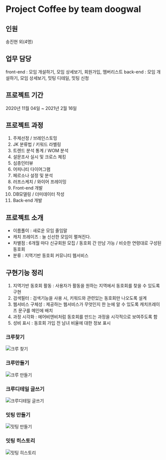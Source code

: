 # Project Coffee by team doogwal

## 인원
송진현 외(4명)

## 업무 담당 
front-end : 모임 개설하기, 모임 상세보기, 회원가입, 멤버리스트
back-end : 모임 개설하기, 모임 상세보기, 밋팅 디테일, 밋팅 신청 

## 프로젝트 기간
2020년 11월 04일 ~ 2021년 2월 16일

## 프로젝트 과정
1. 주제선정 / 브레인스토밍
2. JK 분류법 / 키워드 라벨링
3. 트렌드 분석 통계 / WOM 분석
4. 설문조사 실시 및 크로스 체킹
5. 심층인터뷰
6. 어피니티 다이어그램
7. 페르소나 설정 및 분석
8. 러프스케치 / 와이어 프레이밍
9. Front-end 개발
10. DB모델링 / 더미데이터 작성
11. Back-end 개발

## 프로젝트 소개
- 이름풀이 : 새로운 모임 줄임말
- 캐치 프레이즈 : 늘 신선한 모임이 펼쳐진다.
- 차별점 : 6개월 마다 신규회원 모집 / 동호회 간 만남 가능 / 비슷한 연령대로 구성된 동호회
- 분류 : 지역기반 동호회 커뮤니티 웹서비스

## 구현기능 정리
1. 지역기반 동호회 활동 : 사용자가 활동을 원하는 지역에서 동호회를 찾을 수 있도록 구현
2. 검색필터 : 검색기능을 사용 시, 키워드와 관련있는 동호회만 나오도록 설계
3. 웹서비스 구체성 : 제공하는 웹서비스가 무엇인지 한 눈에 알 수 있도록 캐치프레이즈 문구를 메인에 배치
4. 과정 시각화 : 에어비엔비처럼 동호회를 만드는 과정을 시각적으로 보여주도록 함
5. 성비 표시 : 동호회 가입 전 남녀 비율에 대한 정보 표시

### 크루찾기   
![크루 찾기](https://user-images.githubusercontent.com/76961958/110210873-1298bc00-7ed7-11eb-8be2-741c0d1b6e32.gif)   
### 크루만들기   
![크루 만들기](https://user-images.githubusercontent.com/76961958/110210877-16c4d980-7ed7-11eb-883b-ea0260c6d461.gif)   
### 크루디테일 글쓰기   
![크루디테일 글쓰기](https://user-images.githubusercontent.com/76961958/110210879-1c222400-7ed7-11eb-986a-a408380230bb.gif)   
### 밋팅 만들기   
![밋팅 만들기](https://user-images.githubusercontent.com/76961958/110210882-204e4180-7ed7-11eb-93b0-32299d105745.gif)   
### 밋팅 히스토리   
![밋팅 히스토리](https://user-images.githubusercontent.com/76961958/110210888-280de600-7ed7-11eb-8d30-b934f3c8a75a.gif)   




